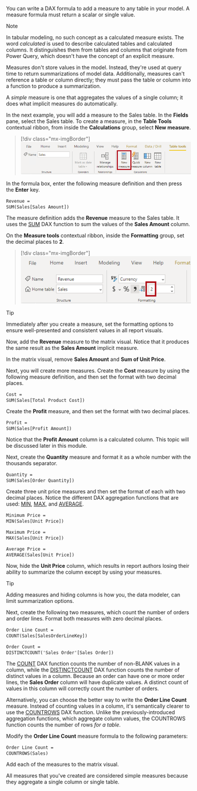You can write a DAX formula to add a measure to any table in your model. A measure formula must return a scalar or single value.

> [!NOTE]
> In tabular modeling, no such concept as a calculated measure exists. The word *calculated* is used to describe calculated tables and calculated columns. It distinguishes them from tables and columns that originate from Power Query, which doesn't have the concept of an explicit measure.

Measures don't store values in the model. Instead, they're used at query time to return summarizations of model data. Additionally, measures can't reference a table or column directly; they must pass the table or column into a function to produce a summarization.

A *simple* measure is one that aggregates the values of a single column; it does what implicit measures do automatically.

In the next example, you will add a measure to the Sales table. In the **Fields** pane, select the Sales table. To create a measure, in the **Table Tools** contextual ribbon, from inside the **Calculations** group, select **New measure**.

> [!div class="mx-imgBorder"]
> [![An image shows the Table Tools contextual ribbon for the Sales table. The New Measure command is highlighted.](../media/dax-sale-table-new-measure-ssm.png)](../media/dax-sale-table-new-measure-ssm.png#lightbox)

In the formula box, enter the following measure definition and then press the **Enter** key.

```dax
Revenue =
SUM(Sales[Sales Amount])
```

The measure definition adds the **Revenue** measure to the Sales table. It uses the [SUM](https://docs.microsoft.com/dax/sum-function-dax/?azure-portal=true) DAX function to sum the values of the **Sales Amount** column.

On the **Measure tools** contextual ribbon, inside the **Formatting** group, set the decimal places to **2**.

> [!div class="mx-imgBorder"]
> [![An image shows the Format ribbon tab, and has highlighted the decimal places property, which is set to 2.](../media/dax-revenue-measure-format-ssm.png)](../media/dax-revenue-measure-format-ssm.png#lightbox)

> [!TIP]
> Immediately after you create a measure, set the formatting options to ensure well-presented and consistent values in all report visuals.

Now, add the **Revenue** measure to the matrix visual. Notice that it produces the same result as the **Sales Amount** implicit measure.

In the matrix visual, remove **Sales Amount** and **Sum of Unit Price**.

Next, you will create more measures. Create the **Cost** measure by using the following measure definition, and then set the format with two decimal places.

```dax
Cost =
SUM(Sales[Total Product Cost])
```

Create the **Profit** measure, and then set the format with two decimal places.

```dax
Profit =
SUM(Sales[Profit Amount])
```

Notice that the **Profit Amount** column is a calculated column. This topic will be discussed later in this module.

Next, create the **Quantity** measure and format it as a whole number with the thousands separator.

```dax
Quantity =
SUM(Sales[Order Quantity])
```

Create three unit price measures and then set the format of each with two decimal places. Notice the different DAX aggregation functions that are used: [MIN](https://docs.microsoft.com/dax/min-function-dax/?azure-portal=true), [MAX](https://docs.microsoft.com/dax/max-function-dax/?azure-portal=true), and [AVERAGE](https://docs.microsoft.com/dax/average-function-dax/?azure-portal=true).

```dax
Minimum Price =
MIN(Sales[Unit Price])
```

```dax
Maximum Price =
MAX(Sales[Unit Price])
```

```dax
Average Price =
AVERAGE(Sales[Unit Price])
```

Now, hide the **Unit Price** column, which results in report authors losing their ability to summarize the column except by using your measures.

> [!TIP]
> Adding measures and hiding columns is how you, the data modeler, can limit summarization options.

Next, create the following two measures, which count the number of orders and order lines. Format both measures with zero decimal places.

```dax
Order Line Count =
COUNT(Sales[SalesOrderLineKey])
```

```dax
Order Count =
DISTINCTCOUNT('Sales Order'[Sales Order])
```

The [COUNT](https://docs.microsoft.com/dax/count-function-dax/?azure-portal=true) DAX function counts the number of non-BLANK values in a column, while the [DISTINCTCOUNT](https://docs.microsoft.com/dax/distinctcount-function-dax/?azure-portal=true) DAX function counts the number of distinct values in a column. Because an order can have one or more order lines, the **Sales Order** column will have duplicate values. A distinct count of values in this column will correctly count the number of orders.

Alternatively, you can choose the better way to write the **Order Line Count** measure. Instead of counting values in a column, it's semantically clearer to use the [COUNTROWS](https://docs.microsoft.com/dax/countrows-function-dax/?azure-portal=true) DAX function. Unlike the previously-introduced aggregation functions, which aggregate column values, the COUNTROWS function counts the number of rows *for a table*.

Modify the **Order Line Count** measure formula to the following parameters:

```dax
Order Line Count =
COUNTROWS(Sales)
```

Add each of the measures to the matrix visual.

All measures that you've created are considered simple measures because they aggregate a single column or single table.
